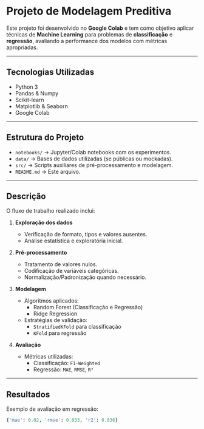 # Projeto de Modelagem Preditiva

Este projeto foi desenvolvido no **Google Colab** e tem como objetivo aplicar técnicas de **Machine Learning** para problemas de **classificação** e **regressão**, avaliando a performance dos modelos com métricas apropriadas.

---

## Tecnologias Utilizadas
- Python 3
- Pandas & Numpy
- Scikit-learn
- Matplotlib & Seaborn
- Google Colab

---

## Estrutura do Projeto
- `notebooks/` → Jupyter/Colab notebooks com os experimentos.
- `data/` → Bases de dados utilizadas (se públicas ou mockadas).
- `src/` → Scripts auxiliares de pré-processamento e modelagem.
- `README.md` → Este arquivo.

---

## Descrição
O fluxo de trabalho realizado inclui:

1. **Exploração dos dados**  
   - Verificação de formato, tipos e valores ausentes.  
   - Análise estatística e exploratória inicial.  

2. **Pré-processamento**  
   - Tratamento de valores nulos.  
   - Codificação de variáveis categóricas.  
   - Normalização/Padronização quando necessário.  

3. **Modelagem**  
   - Algoritmos aplicados:
     - Random Forest (Classificação e Regressão)
     - Ridge Regression
   - Estratégias de validação:
     - `StratifiedKFold` para classificação  
     - `KFold` para regressão  

4. **Avaliação**  
   - Métricas utilizadas:
     - Classificação: `F1-Weighted`
     - Regressão: `MAE`, `RMSE`, `R²`

---

## Resultados
Exemplo de avaliação em regressão:
```python
{'mae': 0.02, 'rmse': 0.833, 'r2': 0.836}

